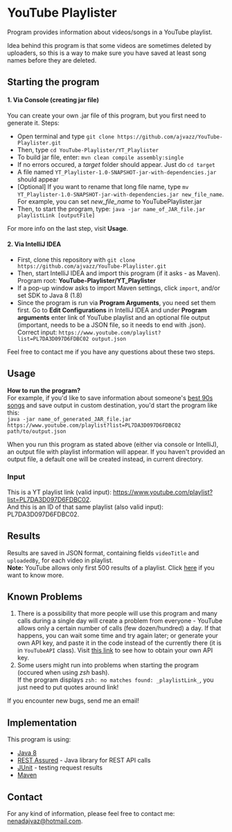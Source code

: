 # YouTube Playlister
Program provides information about videos/songs in a YouTube playlist.

Idea behind this program is that some videos are sometimes deleted by uploaders, so this is a way to make sure you have saved at least song names before they are deleted.

## Starting the program

#### 1. Via Console (creating jar file)
You can create your own .jar file of this program, but you first need to generate it. Steps:
* Open terminal and type `git clone https://github.com/ajvazz/YouTube-Playlister.git`
* Then, type `cd YouTube-Playlister/YT_Playlister`
* To build jar file, enter: `mvn clean compile assembly:single`
* If no errors occured, a _target_ folder should appear. Just do `cd target`
* A file named `YT_Playlister-1.0-SNAPSHOT-jar-with-dependencies.jar` should appear
* [Optional] If you want to rename that long file name, type `mv YT_Playlister-1.0-SNAPSHOT-jar-with-dependencies.jar new_file_name`. For example, you can set _new_file_name_ to YouTubePlaylister.jar
* Then, to start the program, type: `java -jar name_of_JAR_file.jar playlistLink [outputFile]`  

For more info on the last step, visit **Usage**.

#### 2. Via IntelliJ IDEA
* First, clone this repository with `git clone https://github.com/ajvazz/YouTube-Playlister.git`
* Then, start IntelliJ IDEA and import this program (if it asks - as Maven). Program root: **YouTube-Playlister/YT_Playlister**
* If a pop-up window asks to import Maven settings, click `import`, and/or set SDK to Java 8 (1.8)
* Since the program is run via **Program Arguments**, you need set them first. Go to **Edit Configurations** in IntelliJ IDEA and under **Program arguments**  enter link of YouTube playlist and an optional file output (important, needs to be a JSON file, so it needs to end with .json). Correct input: `https://www.youtube.com/playlist?list=PL7DA3D097D6FDBC02 output.json`

Feel free to contact me if you have any questions about these two steps.

## Usage
**How to run the program?**  
For example, if you'd like to save information about someone's [best 90s songs](https://www.youtube.com/playlist?list=PL7DA3D097D6FDBC02) and save output in custom destination, you'd start the program like this:  
`java -jar name_of_generated_JAR_file.jar https://www.youtube.com/playlist?list=PL7DA3D097D6FDBC02 path/to/output.json`

When you run this program as stated above (either via console or IntelliJ), an output file with playlist information will appear. If you haven't provided an output file, a default one will be created instead, in current directory.

### Input
This is a YT playlist link (valid  input): https://www.youtube.com/playlist?list=PL7DA3D097D6FDBC02.  
And this is an ID of that same playlist (also valid input): PL7DA3D097D6FDBC02.

## Results
Results are saved in JSON format, containing fields `videoTitle` and `uploadedBy`, for each video in playlist.  
**Note:** YouTube allows only first 500 results of a playlist. Click [here](https://stackoverflow.com/questions/25918405/youtube-api-v3-page-tokens/25928207#25928207) if you want to know more.

## Known Problems
1. There is a possibility that more people will use this program and many calls during a single day will create a problem from everyone - YouTube allows only a certain number of calls (few dozen/hundred) a day. If that happens, you can wait some time and try again later; or generate your own API key, and paste it in the code instead of the currently there (it is in `YouTubeAPI` class). Visit [this link](https://developers.google.com/youtube/registering_an_application) to see how to obtain your own API key.
2. Some users might run into problems when starting the program (occured when using _zsh_ bash).  
If the program displays `zsh: no matches found: _playlistLink_`, you just need to put quotes around link!

If you encounter new bugs, send me an email!


## Implementation
This program is using:  
* [Java 8](https://www.oracle.com/java/)
* [REST Assured](http://rest-assured.io/) - Java library for REST API calls
* [JUnit](https://junit.org/junit5/) - testing request results
* [Maven](https://maven.apache.org/)

## Contact
For any kind of information, please feel free to contact me: nenadajvaz@hotmail.com.
